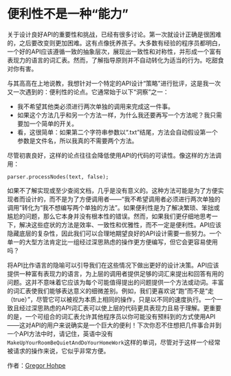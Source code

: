 # 便利性不是一种“能力”

关于设计良好API的重要性和挑战，已经有很多讨论。第一次就设计正确是很困难的，之后要改变则更加困难。这有点像抚养孩子。大多数有经验的程序员都明白，一个好的API应该遵循一致的抽象层次，展现出一致性和对称性，并形成一个富有表现力的语言的词汇表。然而，了解指导原则并不自动转化为适当的行为。吃甜食对你有害。

与其高高在上地说教，我想针对一个特定的API设计“策略”进行批评，这是我一次又一次遇到的：便利性的论点。它通常始于以下“洞察”之一：

- 我不希望其他类必须进行两次单独的调用来完成这一件事。
- 如果这个方法几乎和另一个方法一样，为什么我还要再写一个方法呢？我只需要加一个简单的开关。
- 看，这很简单：如果第二个字符串参数以“.txt”结尾，方法会自动假设第一个参数是文件名，所以我真的不需要两个方法。

尽管初衷良好，这样的论点往往会降低使用API的代码的可读性。像这样的方法调用：

```
parser.processNodes(text, false);
```

如果不了解实现或至少查阅文档，几乎是没有意义的。这种方法可能是为了方便实现者而设计的，而不是为了方便调用者——“我不希望调用者必须进行两次单独的调用”转化为“我不想编写两个单独的方法”。如果便利性是为了解决繁琐、笨拙或尴尬的问题，那么它本身并没有根本性的错误。然而，如果我们更仔细地思考一下，解决这些症状的方法是效率、一致性和优雅性，而不一定是便利性。API应该隐藏底层的复杂性，因此我们可以合理地期望良好的API设计需要一些努力。一个单一的大型方法肯定比一组经过深思熟虑的操作更方便编写，但它会更容易使用吗？

将API比作语言的隐喻可以引导我们在这些情况下做出更好的设计决策。API应该提供一种富有表现力的语言，为上层的调用者提供足够的词汇来提出和回答有用的问题。这并不意味着它应该为每个可能值得提出的问题提供一个方法或动词。丰富的词汇表使我们能够表达意义的细微差别。例如，我们更喜欢说“跑”而不是“走（true）”，尽管它可以被视为本质上相同的操作，只是以不同的速度执行。一个一致且经过深思熟虑的API词汇表可以使上层的代码更具表现力且易于理解。更重要的是，一个可组合的词汇表允许其他程序员以你可能没有预料到的方式使用API——这对API的用户来说确实是一个巨大的便利！下次你忍不住想把几件事合并到一个API方法中时，请记住，英语中没有`MakeUpYourRoomBeQuietAndDoYourHomeWork`这样的单词，尽管对于这样一个经常被请求的操作来说，它似乎非常方便。

作者：[Gregor Hohpe](http://programmer.97things.oreilly.com/wiki/index.php/Gregor_Hohpe)